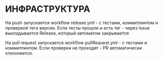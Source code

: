 # ИНФРАСТРУКТУРА

На push запускается workflow release.yml - с тестами, коммитлинтом и проверкой тега версии. Если тесты прошли и есть тег - через Issue выкладывается Release, который автоматом закрывается

На pull request запускается workflow pullRequest.yml - с тестами и коммитлинтом. Если проверки не проходят - PR автоматически отклоняется.
